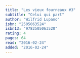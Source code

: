 ```yaml
---
title: "Les vieux fourneaux #3"
subtitle: "Celui qui part"
author: "Wilfrid Lupano"
isbn: "2505063524"
isbn13: "9782505063520"
rating: 4
pages: 64
read: "2016-02-24"
added: "2016-02-24"
---
```


